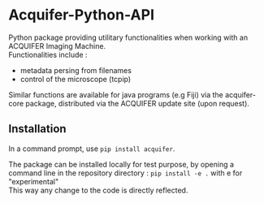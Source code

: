 # Acquifer-Python-API

Python package providing utilitary functionalities when working with an ACQUIFER Imaging Machine.  
Functionalities include :  
- metadata persing from filenames  
- control of the microscope (tcpip) 

Similar functions are available for java programs (e.g Fiji) via the acquifer-core package, distributed via the ACQUIFER update site (upon request).  

## Installation
In a command prompt, use `pip install acquifer`.

The package can be installed locally for test purpose, by opening a command line in the repository directory : 
`pip install -e .` with e for "experimental"  
This way any change to the code is directly reflected. 